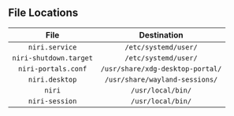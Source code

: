 ## File Locations

|          File          |           Destination            |
| :--------------------: | :------------------------------: |
|     `niri.service`     |       `/etc/systemd/user/`       |
| `niri-shutdown.target` |       `/etc/systemd/user/`       |
|  `niri-portals.conf`   | `/usr/share/xdg-desktop-portal/` |
|     `niri.desktop`     |  `/usr/share/wayland-sessions/`  |
|         `niri`         |        `/usr/local/bin/`         |
|     `niri-session`     |        `/usr/local/bin/`         |
